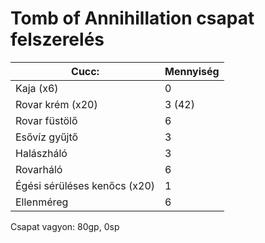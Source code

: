 # Tomb of Annihillation csapat felszerelés
| Cucc: | Mennyiség |
|--|--|
|Kaja (x6)|0|
| Rovar krém (x20) | 3 (42) |
| Rovar füstölő | 6 |
| Esővíz gyűjtő | 3 |
| Halászháló | 3 |
| Rovarháló | 6 |
| Égési sérüléses kenőcs (x20) | 1 |
| Ellenméreg | 6 |

Csapat vagyon: 80gp, 0sp
